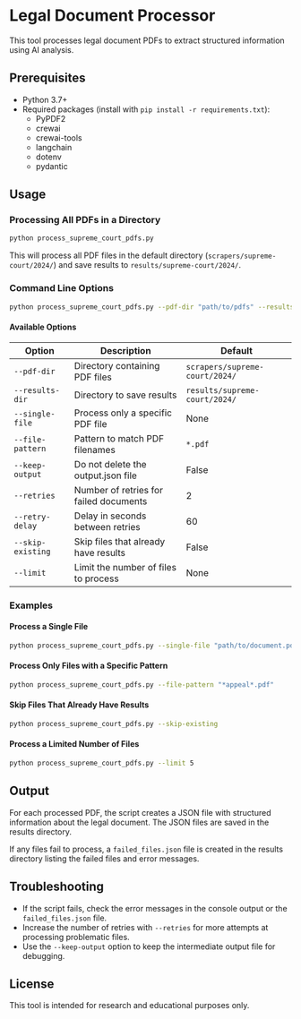 # Legal Document Processor

This tool processes legal document PDFs to extract structured information using AI analysis.

## Prerequisites

- Python 3.7+
- Required packages (install with `pip install -r requirements.txt`):
  - PyPDF2
  - crewai
  - crewai-tools
  - langchain
  - dotenv
  - pydantic

## Usage

### Processing All PDFs in a Directory

```bash
python process_supreme_court_pdfs.py
```

This will process all PDF files in the default directory (`scrapers/supreme-court/2024/`) and save results to `results/supreme-court/2024/`.

### Command Line Options

```bash
python process_supreme_court_pdfs.py --pdf-dir "path/to/pdfs" --results-dir "path/to/results" --file-pattern "*.pdf"
```

#### Available Options

| Option | Description | Default |
|--------|-------------|---------|
| `--pdf-dir` | Directory containing PDF files | `scrapers/supreme-court/2024/` |
| `--results-dir` | Directory to save results | `results/supreme-court/2024/` |
| `--single-file` | Process only a specific PDF file | None |
| `--file-pattern` | Pattern to match PDF filenames | `*.pdf` |
| `--keep-output` | Do not delete the output.json file | False |
| `--retries` | Number of retries for failed documents | 2 |
| `--retry-delay` | Delay in seconds between retries | 60 |
| `--skip-existing` | Skip files that already have results | False |
| `--limit` | Limit the number of files to process | None |

### Examples

#### Process a Single File

```bash
python process_supreme_court_pdfs.py --single-file "path/to/document.pdf"
```

#### Process Only Files with a Specific Pattern

```bash
python process_supreme_court_pdfs.py --file-pattern "*appeal*.pdf"
```

#### Skip Files That Already Have Results

```bash
python process_supreme_court_pdfs.py --skip-existing
```

#### Process a Limited Number of Files

```bash
python process_supreme_court_pdfs.py --limit 5
```

## Output

For each processed PDF, the script creates a JSON file with structured information about the legal document. The JSON files are saved in the results directory.

If any files fail to process, a `failed_files.json` file is created in the results directory listing the failed files and error messages.

## Troubleshooting

- If the script fails, check the error messages in the console output or the `failed_files.json` file.
- Increase the number of retries with `--retries` for more attempts at processing problematic files.
- Use the `--keep-output` option to keep the intermediate output file for debugging.

## License

This tool is intended for research and educational purposes only. 